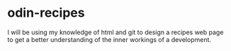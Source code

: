 # odin-recipes
I will be using my knowledge of html and git to design a recipes web page to get a better understanding of the inner workings of a development.